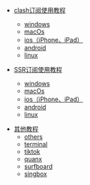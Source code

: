 - [clash订阅使用教程](/clash/)
    - [windows](/clash/windows.md)
    - [macOs](/clash/macOs.md)
    - [ios（iPhone、iPad）](/clash/ios.md)
    - [android](/clash/android.md)
    - [linux](/clash/linux.md)

- [SSR订阅使用教程](/ssr/)
    - [windows](/ssr/windows.md)
    - [macOs](/ssr/macOs.md)
    - [ios（iPhone、iPad）](/ssr/ios.md)
    - [android](/ssr/android.md)
    - [linux](/ssr/linux.md)

<!-- - [v2ray订阅使用教程](/v2ray/)
    - [windows](/v2ray/windows.md)
    - [macOs](/v2ray/macOs.md)
    - [ios](/v2ray/ios.md)
    - [android](/v2ray/android.md)
    - [linux](/v2ray/linux.md) -->

<!-- - [trojan订阅使用教程](/trojan/)
    - [windows](/trojan/windows.md)
    - [macOs](/trojan/macOs.md)
    - [ios](/trojan/ios.md)
    - [android](/trojan/android.md)
    - [linux](/trojan/linux.md) -->

- [其他教程](/others/)
    - [others](/others/others.md)
    - [terminal](/others/terminal.md)
    - [tiktok](/others/tiktok.md)
    - [quanx](/others/quanx.md)
    - [surfboard](/others/surfboard.md)
    - [singbox](/others/singbox.md)